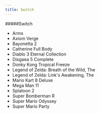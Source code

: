 ```yaml
---
title: Switch
---
```


#####Switch

- Arms
- Axiom Verge
- Bayonetta 2
- Catherine Full Body
- Diablo 3 Eternal Collection
- Disgaea 5 Complete
- Donky Kong Tropical Freeze
- Legend of Zelda: Breath of the Wild, The
- Legend of Zelda: Link's Awakening, The
- Mario Kart 8 Deluxe
- Mega Man 11
- Splatoon 2
- Super Bomberman R
- Super Mario Odyssey
- Super Mario Party

